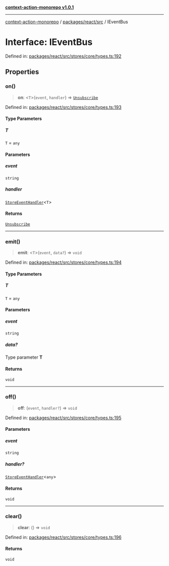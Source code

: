 [**context-action-monorepo v1.0.1**](../../../../README.md)

***

[context-action-monorepo](../../../../README.md) / [packages/react/src](../README.md) / IEventBus

# Interface: IEventBus

Defined in: [packages/react/src/stores/core/types.ts:192](https://github.com/mineclover/context-action/blob/08bf17d6ec1c09cfe0ffb9710189395df90c9772/packages/react/src/stores/core/types.ts#L192)

## Properties

### on()

> **on**: &lt;`T`&gt;(`event`, `handler`) => [`Unsubscribe`](../type-aliases/Unsubscribe.md)

Defined in: [packages/react/src/stores/core/types.ts:193](https://github.com/mineclover/context-action/blob/08bf17d6ec1c09cfe0ffb9710189395df90c9772/packages/react/src/stores/core/types.ts#L193)

#### Type Parameters

##### T

`T` = `any`

#### Parameters

##### event

`string`

##### handler

[`StoreEventHandler`](StoreEventHandler.md)&lt;`T`&gt;

#### Returns

[`Unsubscribe`](../type-aliases/Unsubscribe.md)

***

### emit()

> **emit**: &lt;`T`&gt;(`event`, `data?`) => `void`

Defined in: [packages/react/src/stores/core/types.ts:194](https://github.com/mineclover/context-action/blob/08bf17d6ec1c09cfe0ffb9710189395df90c9772/packages/react/src/stores/core/types.ts#L194)

#### Type Parameters

##### T

`T` = `any`

#### Parameters

##### event

`string`

##### data?

Type parameter **T**

#### Returns

`void`

***

### off()

> **off**: (`event`, `handler?`) => `void`

Defined in: [packages/react/src/stores/core/types.ts:195](https://github.com/mineclover/context-action/blob/08bf17d6ec1c09cfe0ffb9710189395df90c9772/packages/react/src/stores/core/types.ts#L195)

#### Parameters

##### event

`string`

##### handler?

[`StoreEventHandler`](StoreEventHandler.md)&lt;`any`&gt;

#### Returns

`void`

***

### clear()

> **clear**: () => `void`

Defined in: [packages/react/src/stores/core/types.ts:196](https://github.com/mineclover/context-action/blob/08bf17d6ec1c09cfe0ffb9710189395df90c9772/packages/react/src/stores/core/types.ts#L196)

#### Returns

`void`
